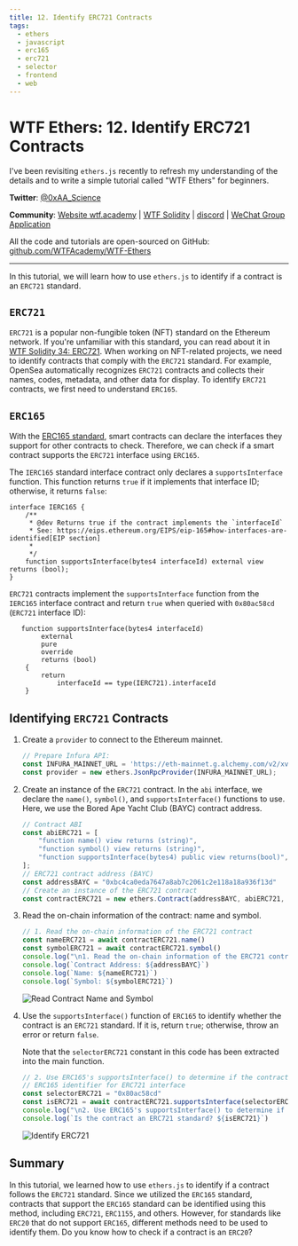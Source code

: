 ```yaml
---
title: 12. Identify ERC721 Contracts
tags:
  - ethers
  - javascript
  - erc165
  - erc721
  - selector
  - frontend
  - web
---
```


# WTF Ethers: 12. Identify ERC721 Contracts

I've been revisiting `ethers.js` recently to refresh my understanding of the details and to write a simple tutorial called "WTF Ethers" for beginners.

**Twitter**: [@0xAA_Science](https://twitter.com/0xAA_Science)

**Community**: [Website wtf.academy](https://wtf.academy) | [WTF Solidity](https://github.com/AmazingAng/WTFSolidity) | [discord](https://discord.gg/5akcruXrsk) | [WeChat Group Application](https://docs.google.com/forms/d/e/1FAIpQLSe4KGT8Sh6sJ7hedQRuIYirOoZK_85miz3dw7vA1-YjodgJ-A/viewform?usp=sf_link)

All the code and tutorials are open-sourced on GitHub: [github.com/WTFAcademy/WTF-Ethers](https://github.com/WTFAcademy/WTF-Ethers)

-----

In this tutorial, we will learn how to use `ethers.js` to identify if a contract is an `ERC721` standard.

## `ERC721`

`ERC721` is a popular non-fungible token (NFT) standard on the Ethereum network. If you're unfamiliar with this standard, you can read about it in [WTF Solidity 34: ERC721](https://www.wtf.academy/solidity-application/ERC721/). When working on NFT-related projects, we need to identify contracts that comply with the `ERC721` standard. For example, OpenSea automatically recognizes `ERC721` contracts and collects their names, codes, metadata, and other data for display. To identify `ERC721` contracts, we first need to understand `ERC165`.

## `ERC165`

With the [ERC165 standard](https://eips.ethereum.org/EIPS/eip-165), smart contracts can declare the interfaces they support for other contracts to check. Therefore, we can check if a smart contract supports the `ERC721` interface using `ERC165`.

The `IERC165` standard interface contract only declares a `supportsInterface` function. This function returns `true` if it implements that interface ID; otherwise, it returns `false`:

```solidity
interface IERC165 {
    /**
     * @dev Returns true if the contract implements the `interfaceId`
     * See: https://eips.ethereum.org/EIPS/eip-165#how-interfaces-are-identified[EIP section]
     *
     */
    function supportsInterface(bytes4 interfaceId) external view returns (bool);
}
```

`ERC721` contracts implement the `supportsInterface` function from the `IERC165` interface contract and return `true` when queried with `0x80ac58cd` (`ERC721` interface ID):

```solidity
   function supportsInterface(bytes4 interfaceId)
        external
        pure
        override
        returns (bool)
    {
        return
            interfaceId == type(IERC721).interfaceId 
    }
```

## Identifying `ERC721` Contracts

1. Create a `provider` to connect to the Ethereum mainnet.
    ```js
    // Prepare Infura API: 
    const INFURA_MAINNET_URL = 'https://eth-mainnet.g.alchemy.com/v2/xvx-3ZrK3AdmeL2dzMVqzJcCiejbiSbs';
    const provider = new ethers.JsonRpcProvider(INFURA_MAINNET_URL);
    ```

2. Create an instance of the `ERC721` contract. In the `abi` interface, we declare the `name()`, `symbol()`, and `supportsInterface()` functions to use. Here, we use the Bored Ape Yacht Club (BAYC) contract address.
    ```js
    // Contract ABI
    const abiERC721 = [
        "function name() view returns (string)",
        "function symbol() view returns (string)",
        "function supportsInterface(bytes4) public view returns(bool)",
    ];
    // ERC721 contract address (BAYC)
    const addressBAYC = "0xbc4ca0eda7647a8ab7c2061c2e118a18a936f13d"
    // Create an instance of the ERC721 contract
    const contractERC721 = new ethers.Contract(addressBAYC, abiERC721, provider)
    ```

3. Read the on-chain information of the contract: name and symbol.
    ```js
    // 1. Read the on-chain information of the ERC721 contract
    const nameERC721 = await contractERC721.name()
    const symbolERC721 = await contractERC721.symbol()
    console.log("\n1. Read the on-chain information of the ERC721 contract")
    console.log(`Contract Address: ${addressBAYC}`)
    console.log(`Name: ${nameERC721}`)
    console.log(`Symbol: ${symbolERC721}`)
    ```
    ![Read Contract Name and Symbol](img/12-1.png)

4. Use the `supportsInterface()` function of `ERC165` to identify whether the contract is an `ERC721` standard. If it is, return `true`; otherwise, throw an error or return `false`.

    Note that the `selectorERC721` constant in this code has been extracted into the main function.
    ```js
    // 2. Use ERC165's supportsInterface() to determine if the contract is an ERC721 standard
    // ERC165 identifier for ERC721 interface
    const selectorERC721 = "0x80ac58cd"
    const isERC721 = await contractERC721.supportsInterface(selectorERC721)
    console.log("\n2. Use ERC165's supportsInterface() to determine if the contract is an ERC721 standard")
    console.log(`Is the contract an ERC721 standard? ${isERC721}`)
    ```
    ![Identify ERC721](img/12-2.png)

## Summary

In this tutorial, we learned how to use `ethers.js` to identify if a contract follows the `ERC721` standard. Since we utilized the `ERC165` standard, contracts that support the `ERC165` standard can be identified using this method, including `ERC721`, `ERC1155`, and others. However, for standards like `ERC20` that do not support `ERC165`, different methods need to be used to identify them. Do you know how to check if a contract is an `ERC20`?
